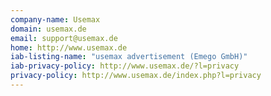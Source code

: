 ```yaml
---
company-name: Usemax
domain: usemax.de
email: support@usemax.de
home: http://www.usemax.de
iab-listing-name: "usemax advertisement (Emego GmbH)"
iab-privacy-policy: http://www.usemax.de/?l=privacy
privacy-policy: http://www.usemax.de/index.php?l=privacy
---
```





